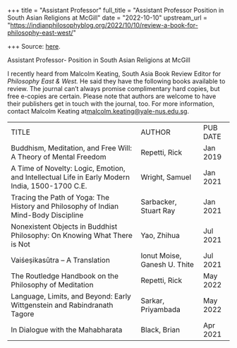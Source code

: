 +++
title = "Assistant Professor"
full_title = "Assistant Professor Position in South Asian Religions at McGill"
date = "2022-10-10"
upstream_url = "https://indianphilosophyblog.org/2022/10/10/review-a-book-for-philosophy-east-west/"

+++
Source: [here](https://indianphilosophyblog.org/2022/10/10/review-a-book-for-philosophy-east-west/).

Assistant Professor- Position in South Asian Religions at McGill

I recently heard from Malcolm Keating, South Asia Book Review Editor for *Philosophy East & West.* He said they have the following books available to review. The journal can’t always promise complimentary hard copies, but free e-copies are certain. Please note that authors are welcome to have their publishers get in touch with the journal, too. For more information, contact Malcolm Keating at[malcolm.keating@yale-nus.edu.sg](mailto:malcolm.keating@yale-nus.edu.sg).

|                                                                                                |                              |          |
|------------------------------------------------------------------------------------------------|------------------------------|----------|
| TITLE                                                                                          | AUTHOR                       | PUB DATE |
| Buddhism, Meditation, and Free Will: A Theory of Mental Freedom                                | Repetti, Rick                | Jan 2019 |
| A Time of Novelty: Logic, Emotion, and Intellectual Life in Early Modern India, 1500-1700 C.E. | Wright, Samuel               | Jan 2021 |
| Tracing the Path of Yoga: The History and Philosophy of Indian Mind-Body Discipline            | Sarbacker, Stuart Ray        | Jan 2021 |
| Nonexistent Objects in Buddhist Philosophy: On Knowing What There is Not                       | Yao, Zhihua                  | Jul 2021 |
| Vaiśeṣikasūtra – A Translation                                                                 | Ionut Moise, Ganesh U. Thite | Jul 2021 |
| The Routledge Handbook on the Philosophy of Meditation                                         | Repetti, Rick                | May 2022 |
| Language, Limits, and Beyond: Early Wittgenstein and Rabindranath Tagore                       | Sarkar, Priyambada           | May 2022 |
| In Dialogue with the Mahabharata                                                               | Black, Brian                 | Apr 2021 |
